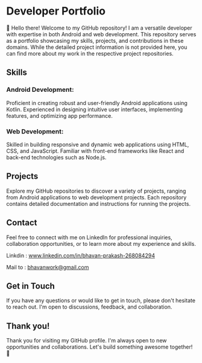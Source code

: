 # Developer Portfolio

👋 Hello there!
Welcome to my GitHub repository! I am a versatile developer with expertise in both Android and web development. This repository serves as a portfolio showcasing my skills, projects, and contributions in these domains. While the detailed project information is not provided here, you can find more about my work in the respective project repositories.

## Skills

### Android Development:

 Proficient in creating robust and user-friendly Android applications using Kotlin. Experienced in designing intuitive user interfaces, implementing features, and optimizing app performance.

### Web Development:

Skilled in building responsive and dynamic web applications using HTML, CSS, and JavaScript. Familiar with front-end frameworks like React and back-end technologies such as Node.js.

## Projects

Explore my GitHub repositories to discover a variety of projects, ranging from Android applications to web development projects. Each repository contains detailed documentation and instructions for running the projects.

## Contact

Feel free to connect with me on LinkedIn for professional inquiries, collaboration opportunities, or to learn more about my experience and skills.

Linkdin : www.linkedin.com/in/bhavan-prakash-268084294

Mail to : bhavanwork@gmail.com


## Get in Touch

If you have any questions or would like to get in touch, please don't hesitate to reach out. I'm open to discussions, feedback, and collaboration.

## Thank you!

Thank you for visiting my GitHub profile. I'm always open to new opportunities and collaborations. Let's build something awesome together! 🚀
